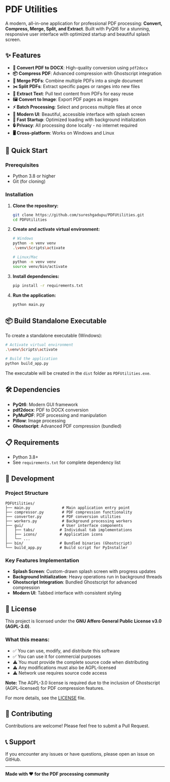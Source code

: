 # PDF Utilities

A modern, all-in-one application for professional PDF processing: **Convert, Compress, Merge, Split, and Extract**. Built with PyQt6 for a stunning, responsive user interface with optimized startup and beautiful splash screen.

## ✨ Features

- **🔄 Convert PDF to DOCX**: High-quality conversion using `pdf2docx`
- **📦 Compress PDF**: Advanced compression with Ghostscript integration
- **🔗 Merge PDFs**: Combine multiple PDFs into a single document
- **✂️ Split PDFs**: Extract specific pages or ranges into new files
- **📝 Extract Text**: Pull text content from PDFs for easy reuse
- **🖼️ Convert to Image**: Export PDF pages as images
- **⚡ Batch Processing**: Select and process multiple files at once
- **🎨 Modern UI**: Beautiful, accessible interface with splash screen
- **🚀 Fast Startup**: Optimized loading with background initialization
- **🔒 Privacy**: All processing done locally - no internet required
- **🖥️ Cross-platform**: Works on Windows and Linux

## 🚀 Quick Start

### Prerequisites

- Python 3.8 or higher
- Git (for cloning)

### Installation

1. **Clone the repository:**

   ```bash
   git clone https://github.com/sureshgadupu/PDFUtilities.git
   cd PDFUtilities
   ```

2. **Create and activate virtual environment:**

   ```bash
   # Windows
   python -m venv venv
   .\venv\Scripts\activate

   # Linux/Mac
   python -m venv venv
   source venv/bin/activate
   ```

3. **Install dependencies:**

   ```bash
   pip install -r requirements.txt
   ```

4. **Run the application:**
   ```bash
   python main.py
   ```

## 📦 Build Standalone Executable

To create a standalone executable (Windows):

```bash
# Activate virtual environment
.\venv\Scripts\activate

# Build the application
python build_app.py
```

The executable will be created in the `dist` folder as `PDFUtilities.exe`.

## 🛠️ Dependencies

- **PyQt6**: Modern GUI framework
- **pdf2docx**: PDF to DOCX conversion
- **PyMuPDF**: PDF processing and manipulation
- **Pillow**: Image processing
- **Ghostscript**: Advanced PDF compression (bundled)

## 📋 Requirements

- Python 3.8+
- See `requirements.txt` for complete dependency list

## 🔧 Development

### Project Structure

```
PDFUtilities/
├── main.py              # Main application entry point
├── compressor.py        # PDF compression functionality
├── converter.py         # PDF conversion utilities
├── workers.py           # Background processing workers
├── gui/                 # User interface components
│   ├── tabs/           # Individual tab implementations
│   ├── icons/          # Application icons
│   └── ...
├── bin/                # Bundled binaries (Ghostscript)
└── build_app.py        # Build script for PyInstaller
```

### Key Features Implementation

- **Splash Screen**: Custom-drawn splash screen with progress updates
- **Background Initialization**: Heavy operations run in background threads
- **Ghostscript Integration**: Bundled Ghostscript for advanced compression
- **Modern UI**: Tabbed interface with consistent styling

## 📄 License

This project is licensed under the **GNU Affero General Public License v3.0 (AGPL-3.0)**.

### What this means:

- ✅ You can use, modify, and distribute this software
- ✅ You can use it for commercial purposes
- ⚠️ You must provide the complete source code when distributing
- ⚠️ Any modifications must also be AGPL-licensed
- ⚠️ Network use requires source code access

**Note:** The AGPL-3.0 license is required due to the inclusion of Ghostscript (AGPL-licensed) for PDF compression features.

For more details, see the [LICENSE](LICENSE) file.

## 🤝 Contributing

Contributions are welcome! Please feel free to submit a Pull Request.

## 📞 Support

If you encounter any issues or have questions, please open an issue on GitHub.

---

**Made with ❤️ for the PDF processing community**
